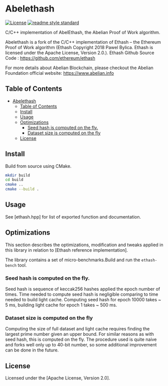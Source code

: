 # Abelethash

[![License](https://img.shields.io/badge/License-Apache_2.0-blue.svg)](https://opensource.org/licenses/Apache-2.0)
[![readme style standard](https://img.shields.io/badge/readme%20style-standard-brightgreen.svg?style=flat-square)](https://github.com/RichardLitt/standard-readme)

C/C++ implementation of AbelEthash, the Abelian Proof of Work algorithm.

Abelethash is a fork of the C/C++ implementation of Ethash – the Ethereum Proof of Work algorithm (Ethash Copyright 2018 Pawel Bylica. Ethash is licensed under the Apache License, Version 2.0.). Ethash Github Source Code : https://github.com/ethereum/ethash

For more details about Abelian Blockchain, please checkout the Abelian Foundation official website: https://www.abelian.info


## Table of Contents

- [Abelethash](#abelethash)
  - [Table of Contents](#table-of-contents)
  - [Install](#install)
  - [Usage](#usage)
  - [Optimizations](#optimizations)
    - [Seed hash is computed on the fly.](#seed-hash-is-computed-on-the-fly)
    - [Dataset size is computed on the fly](#dataset-size-is-computed-on-the-fly)
  - [License](#license)


## Install

Build from source using CMake.

```sh
mkdir build
cd build
cmake ..
cmake --build .
```

## Usage

See [ethash.hpp] for list of exported function and documentation.


## Optimizations

This section describes the optimizations, modification and tweaks applied
in this library in relation to [Ethash reference implementation].

The library contains a set of micro-benchmarks.Build and run the `ethash-bench`
tool.

### Seed hash is computed on the fly.

Seed hash is sequence of keccak256 hashes applied the epoch number of times.
Time needed to compute seed hash is negligible comparing to time needed to build
light cache. Computing seed hash for epoch 10000 takes ~ 5 ms, building light
cache for epoch 1 takes ~ 500 ms.

### Dataset size is computed on the fly

Computing the size of full dataset and light cache requires finding the largest
prime number given an upper bound. For similar reasons as with seed hash, this
is computed on the fly. The procedure used is quite naive and forks well only
up to 40-bit number, so some additional improvement can be done in the future.

## License

Licensed under the [Apache License, Version 2.0].
